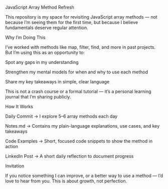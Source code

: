 JavaScript Array Method Refresh

This repository is my space for revisiting JavaScript array methods — not because I’m seeing them for the first time, but because I believe fundamentals deserve regular attention.

Why I’m Doing This

I’ve worked with methods like map, filter, find, and more in past projects. But I’m using this as an opportunity to:

Spot any gaps in my understanding

Strengthen my mental models for when and why to use each method

Share my key takeaways in simple, clear language

This is not a crash course or a formal tutorial — it’s a personal learning journal that I’m sharing publicly.

How It Works

Daily Commit → I explore 5–6 array methods each day

Notes.md → Contains my plain-language explanations, use cases, and key takeaways

Code Examples → Short, focused code snippets to show the method in action

LinkedIn Post → A short daily reflection to document progress

Invitation

If you notice something I can improve, or a better way to use a method — I’d love to hear from you. This is about growth, not perfection.
